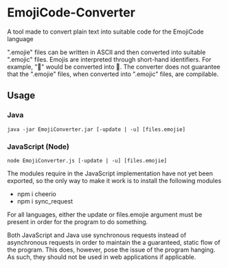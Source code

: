 # EmojiCode-Converter
A tool made to convert plain text into suitable code for the EmojiCode language

".emojie" files can be written in ASCII and then converted into suitable ".emojic" files. Emojis are interpreted through
short-hand identifiers. For example, ":checkered_flag:" would be converted into 🏁. The converter does not guarantee that the ".emojie" files, when converted into ".emojic" files, are compilable.

## Usage
### Java
```
java -jar EmojiConverter.jar [-update | -u] [files.emojie]
```
### JavaScript (Node)
```
node EmojiConverter.js [-update | -u] [files.emojie]
```
The modules require in the JavaScript implementation have not yet been exported, so the only way to make it work is to install the following modules
- npm i cheerio
- npm i sync_request

For all languages, either the update or files.emojie argument must be present in order for the program to do something.

Both JavaScript and Java use synchronous requests instead of asynchronous requests in order to maintain the a guaranteed, static flow of the program. This does, however, pose the issue of the program hanging. As such, they should not be used in web applications if applicable.
